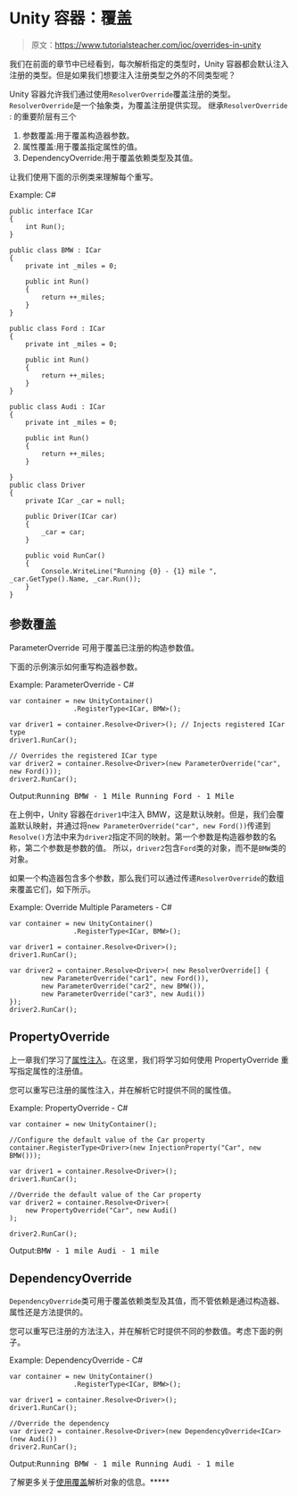 # Unity 容器：覆盖

> 原文：<https://www.tutorialsteacher.com/ioc/overrides-in-unity>

我们在前面的章节中已经看到，每次解析指定的类型时，Unity 容器都会默认注入注册的类型。但是如果我们想要注入注册类型之外的不同类型呢？

Unity 容器允许我们通过使用`ResolverOverride`覆盖注册的类型。`ResolverOverride`是一个抽象类，为覆盖注册提供实现。 继承`ResolverOverride` : 的重要阶层有三个

1.  参数覆盖:用于覆盖构造器参数。
2.  属性覆盖:用于覆盖指定属性的值。
3.  DependencyOverride:用于覆盖依赖类型及其值。

让我们使用下面的示例类来理解每个重写。

Example: C# 

```
public interface ICar
{
    int Run();
}

public class BMW : ICar
{
    private int _miles = 0;

    public int Run()
    {
        return ++_miles;
    }
}

public class Ford : ICar
{
    private int _miles = 0;

    public int Run()
    {
        return ++_miles;
    }
}

public class Audi : ICar
{
    private int _miles = 0;

    public int Run()
    {
        return ++_miles;
    }

}
public class Driver
{
    private ICar _car = null;

    public Driver(ICar car)
    {
        _car = car;
    }

    public void RunCar()
    {
        Console.WriteLine("Running {0} - {1} mile ", _car.GetType().Name, _car.Run());
    }
} 
```

## 参数覆盖

ParameterOverride 可用于覆盖已注册的构造参数值。

下面的示例演示如何重写构造器参数。

Example: ParameterOverride - C# 

```
var container = new UnityContainer()
                .RegisterType<ICar, BMW>();

var driver1 = container.Resolve<Driver>(); // Injects registered ICar type
driver1.RunCar();

// Overrides the registered ICar type 
var driver2 = container.Resolve<Driver>(new ParameterOverride("car", new Ford()));
driver2.RunCar(); 
```

Output:<samp>Running BMW - 1 Mile
Running Ford - 1 Mile</samp>

在上例中，Unity 容器在`driver1`中注入 BMW，这是默认映射。但是，我们会覆盖默认映射，并通过将`new ParameterOverride("car", new Ford())`传递到`Resolve()`方法中来为`driver2`指定不同的映射。第一个参数是构造器参数的名称，第二个参数是参数的值。 所以，`driver2`包含`Ford`类的对象，而不是`BMW`类的对象。

如果一个构造器包含多个参数，那么我们可以通过传递`ResolverOverride`的数组来覆盖它们，如下所示。

Example: Override Multiple Parameters - C# 

```
var container = new UnityContainer()
                .RegisterType<ICar, BMW>();

var driver1 = container.Resolve<Driver>();
driver1.RunCar();

var driver2 = container.Resolve<Driver>( new ResolverOverride[] { 
        new ParameterOverride("car1", new Ford()),
        new ParameterOverride("car2", new BMW()),
        new ParameterOverride("car3", new Audi())
});
driver2.RunCar(); 
```

## PropertyOverride

上一章我们学习了[属性注入](/ioc/property-injection-using-Unity-container "Property Injection using Unity")。在这里，我们将学习如何使用 PropertyOverride 重写指定属性的注册值。

您可以重写已注册的属性注入，并在解析它时提供不同的属性值。

Example: PropertyOverride - C# 

```
var container = new UnityContainer();

//Configure the default value of the Car property
container.RegisterType<Driver>(new InjectionProperty("Car", new BMW()));

var driver1 = container.Resolve<Driver>();
driver1.RunCar();

//Override the default value of the Car property
var driver2 = container.Resolve<Driver>(
    new PropertyOverride("Car", new Audi()
);

driver2.RunCar(); 
```

Output:<samp>BMW - 1 mile
Audi - 1 mile</samp>

## DependencyOverride

`DependencyOverride`类可用于覆盖依赖类型及其值，而不管依赖是通过构造器、属性还是方法提供的。

您可以重写已注册的方法注入，并在解析它时提供不同的参数值。考虑下面的例子。

Example: DependencyOverride - C# 

```
var container = new UnityContainer()
                .RegisterType<ICar, BMW>();

var driver1 = container.Resolve<Driver>();
driver1.RunCar();

//Override the dependency
var driver2 = container.Resolve<Driver>(new DependencyOverride<ICar>(new Audi())
driver2.RunCar(); 
```

Output:<samp>Running BMW - 1 mile
Running Audi - 1 mile</samp>

了解更多关于[使用覆盖](https://msdn.microsoft.com/en-us/library/ff660920(v=pandp.20).aspx)解析对象的信息。*****